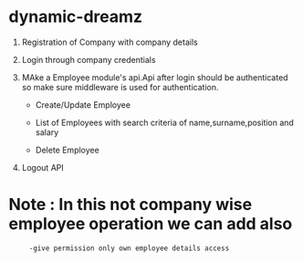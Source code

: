 # dynamic-dreamz




1) Registration of Company with company details

2) Login through company credentials

3) MAke a Employee module's api.Api after login should be authenticated so make sure middleware is used for authentication.

   - Create/Update Employee

   - List of Employees with search criteria of name,surname,position and salary

   - Delete Employee

4) Logout API


#   Note : In this not company wise employee operation we can add also 
         -give permission only own employee details access 

